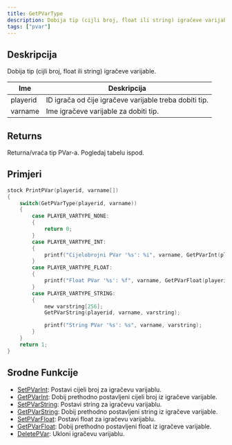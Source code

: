 ```yaml
---
title: GetPVarType
description: Dobija tip (cijli broj, float ili string) igračeve varijable.
tags: ["pvar"]
---
```


## Deskripcija

Dobija tip (cijli broj, float ili string) igračeve varijable.

| Ime      | Deskripcija                                            |
| -------- | ------------------------------------------------------ |
| playerid | ID igrača od čije igračeve varijable treba dobiti tip. |
| varname  | Ime igračeve varijable za dobiti tip.                  |

## Returns

Returna/vraća tip PVar-a. Pogledaj tabelu ispod.

## Primjeri

```c
stock PrintPVar(playerid, varname[])
{
    switch(GetPVarType(playerid, varname))
    {
        case PLAYER_VARTYPE_NONE:
        {
            return 0;
        }
        case PLAYER_VARTYPE_INT:
        {
            printf("Cijelobrojni PVar '%s': %i", varname, GetPVarInt(playerid, varname));
        }
        case PLAYER_VARTYPE_FLOAT:
        {
            printf("Float PVar '%s': %f", varname, GetPVarFloat(playerid, varname));
        }
        case PLAYER_VARTYPE_STRING:
        {
            new varstring[256];
            GetPVarString(playerid, varname, varstring);

            printf("String PVar '%s': %s", varname, varstring);
        }
    }
    return 1;
}
```

## Srodne Funkcije

- [SetPVarInt](SetPVarInt): Postavi cijeli broj za igračevu varijablu.
- [GetPVarInt](GetPVarInt): Dobij prethodno postavljeni cijeli broj iz igračeve varijable.
- [SetPVarString](SetPVarString): Postavi string za igračevu varijablu.
- [GetPVarString](GetPVarString): Dobij prethodno postavljeni string iz igračeve varijable.
- [SetPVarFloat](SetPVarFloat): Postavi float za igračevu varijablu.
- [GetPVarFloat](GetPVarFloat): Dobij prethodno postavljeni float iz igračeve varijable.
- [DeletePVar](DeletePVar): Ukloni igračevu varijablu.
